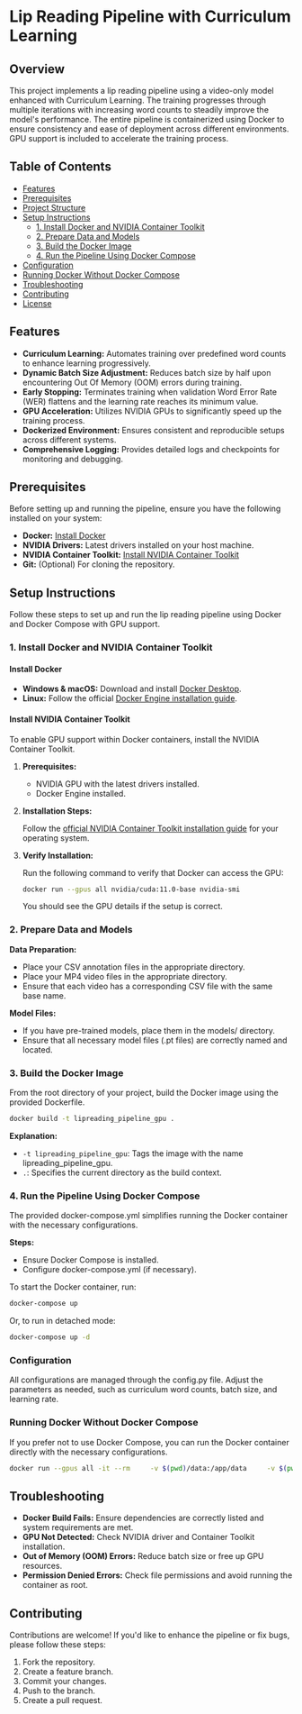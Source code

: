 
# Lip Reading Pipeline with Curriculum Learning

## Overview

This project implements a lip reading pipeline using a video-only model enhanced with Curriculum Learning. The training progresses through multiple iterations with increasing word counts to steadily improve the model's performance. The entire pipeline is containerized using Docker to ensure consistency and ease of deployment across different environments. GPU support is included to accelerate the training process.

## Table of Contents

- [Features](#features)
- [Prerequisites](#prerequisites)
- [Project Structure](#project-structure)
- [Setup Instructions](#setup-instructions)
  - [1. Install Docker and NVIDIA Container Toolkit](#1-install-docker-and-nvidia-container-toolkit)
  - [2. Prepare Data and Models](#2-prepare-data-and-models)
  - [3. Build the Docker Image](#3-build-the-docker-image)
  - [4. Run the Pipeline Using Docker Compose](#4-run-the-pipeline-using-docker-compose)
- [Configuration](#configuration)
- [Running Docker Without Docker Compose](#running-docker-without-docker-compose)
- [Troubleshooting](#troubleshooting)
- [Contributing](#contributing)
- [License](#license)

## Features

- **Curriculum Learning:** Automates training over predefined word counts to enhance learning progressively.
- **Dynamic Batch Size Adjustment:** Reduces batch size by half upon encountering Out Of Memory (OOM) errors during training.
- **Early Stopping:** Terminates training when validation Word Error Rate (WER) flattens and the learning rate reaches its minimum value.
- **GPU Acceleration:** Utilizes NVIDIA GPUs to significantly speed up the training process.
- **Dockerized Environment:** Ensures consistent and reproducible setups across different systems.
- **Comprehensive Logging:** Provides detailed logs and checkpoints for monitoring and debugging.

## Prerequisites

Before setting up and running the pipeline, ensure you have the following installed on your system:

- **Docker:** [Install Docker](https://docs.docker.com/get-docker/)
- **NVIDIA Drivers:** Latest drivers installed on your host machine.
- **NVIDIA Container Toolkit:** [Install NVIDIA Container Toolkit](https://docs.nvidia.com/datacenter/cloud-native/container-toolkit/install-guide.html)
- **Git:** (Optional) For cloning the repository.

## Setup Instructions

Follow these steps to set up and run the lip reading pipeline using Docker and Docker Compose with GPU support.

### 1. Install Docker and NVIDIA Container Toolkit

#### **Install Docker**

- **Windows & macOS:** Download and install [Docker Desktop](https://www.docker.com/products/docker-desktop).
- **Linux:** Follow the official [Docker Engine installation guide](https://docs.docker.com/engine/install/).

#### **Install NVIDIA Container Toolkit**

To enable GPU support within Docker containers, install the NVIDIA Container Toolkit.

1. **Prerequisites:**
   - NVIDIA GPU with the latest drivers installed.
   - Docker Engine installed.

2. **Installation Steps:**

   Follow the [official NVIDIA Container Toolkit installation guide](https://docs.nvidia.com/datacenter/cloud-native/container-toolkit/install-guide.html) for your operating system.

3. **Verify Installation:**

   Run the following command to verify that Docker can access the GPU:

   ```bash
   docker run --gpus all nvidia/cuda:11.0-base nvidia-smi
   ```

   You should see the GPU details if the setup is correct.

### 2. Prepare Data and Models

**Data Preparation:**

- Place your CSV annotation files in the appropriate directory.
- Place your MP4 video files in the appropriate directory.
- Ensure that each video has a corresponding CSV file with the same base name.

**Model Files:**

- If you have pre-trained models, place them in the models/ directory.
- Ensure that all necessary model files (.pt files) are correctly named and located.

### 3. Build the Docker Image

From the root directory of your project, build the Docker image using the provided Dockerfile.

```bash
docker build -t lipreading_pipeline_gpu .
```

**Explanation:**

- `-t lipreading_pipeline_gpu`: Tags the image with the name lipreading_pipeline_gpu.
- `.`: Specifies the current directory as the build context.

### 4. Run the Pipeline Using Docker Compose

The provided docker-compose.yml simplifies running the Docker container with the necessary configurations.

**Steps:**

- Ensure Docker Compose is installed.
- Configure docker-compose.yml (if necessary).

To start the Docker container, run:

```bash
docker-compose up
```

Or, to run in detached mode:

```bash
docker-compose up -d
```

### Configuration

All configurations are managed through the config.py file. Adjust the parameters as needed, such as curriculum word counts, batch size, and learning rate.

### Running Docker Without Docker Compose

If you prefer not to use Docker Compose, you can run the Docker container directly with the necessary configurations.

```bash
docker run --gpus all -it --rm     -v $(pwd)/data:/app/data     -v $(pwd)/models:/app/models     lipreading_pipeline_gpu
```

## Troubleshooting

- **Docker Build Fails:** Ensure dependencies are correctly listed and system requirements are met.
- **GPU Not Detected:** Check NVIDIA driver and Container Toolkit installation.
- **Out of Memory (OOM) Errors:** Reduce batch size or free up GPU resources.
- **Permission Denied Errors:** Check file permissions and avoid running the container as root.

## Contributing

Contributions are welcome! If you'd like to enhance the pipeline or fix bugs, please follow these steps:

1. Fork the repository.
2. Create a feature branch.
3. Commit your changes.
4. Push to the branch.
5. Create a pull request.
